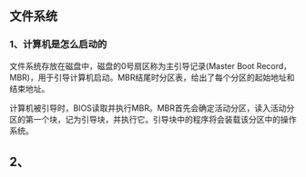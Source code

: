 ## 文件系统

### 1、计算机是怎么启动的

文件系统存放在磁盘中，磁盘的0号扇区称为主引导记录(Master Boot Record，MBR)，用于引导计算机启动。MBR结尾时分区表，给出了每个分区的起始地址和结束地址。

计算机被引导时，BIOS读取并执行MBR。MBR首先会确定活动分区，读入活动分区的第一个块，记为引导块，并执行它。引导块中的程序将会装载该分区中的操作系统。



## 2、


